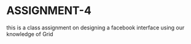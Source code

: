 # ASSIGNMENT-4
this is a class assignment on designing a facebook interface using our knowledge of Grid 
